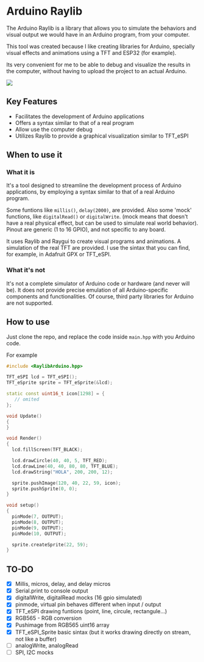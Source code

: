 # Arduino Raylib

The Arduino Raylib is a library that allows you to simulate the behaviors and visual output we would have in an Arduino program, from your computer.

This tool was created because I like creating libraries for Arduino, specially visual effects and animations using a TFT and ESP32 (for example).

Its very convenient for me to be able to debug and visualize the results in the computer, without having to upload the project to an actual Arduino.

![](https://github.com/luisllamasbinaburo/raylib_arduino/blob/master/screenshot.png)

## Key Features
- Facilitates the development of Arduino applications
- Offers a syntax similar to that of a real program
- Allow use the computer debug
- Utilizes Raylib to provide a graphical visualization similar to TFT_eSPI

## When to use it
### What it is

It's a tool designed to streamline the development process of Arduino applications, by employing a syntax similar to that of a real Arduino program.

Some funtions like `millis()`, `delay(2000)`, are provided. Also some 'mock' functions, like `digitalRead()` or `digitalWrite`. (mock means that doesn't have a real physical effect, but can be used to simulate real world behavior). Pinout are generic (1 to 16 GPIO), and not specific to any board.

It uses Raylib and Raygui to create visual programs and animations. A simulation of the real TFT are provided. I use the sintax that you can find, for example, in Adafruit GPX or TFT_eSPI.

### What it's not

It's not a complete simulator of Arduino code or hardware (and never will be). It does not provide precise emulation of all Arduino-specific components and functionalities. Of course, third party libraries for Arduino are not supported.

## How to use

Just clone the repo, and replace the code inside `main.hpp` with you Arduino code.

For example
```cpp
#include <RaylibArduino.hpp>

TFT_eSPI lcd = TFT_eSPI();
TFT_eSprite sprite = TFT_eSprite(&lcd);

static const uint16_t icon[1298] = {
   // omited
};

void Update()
{
}

void Render()
{
  lcd.fillScreen(TFT_BLACK);

  lcd.drawCircle(40, 40, 5, TFT_RED);
  lcd.drawLine(40, 40, 80, 80, TFT_BLUE);
  lcd.drawString("HOLA", 200, 200, 12);

  sprite.pushImage(120, 40, 22, 59, icon);
  sprite.pushSprite(0, 0);
}

void setup()
{
  pinMode(7, OUTPUT);
  pinMode(8, OUTPUT);
  pinMode(9, OUTPUT);
  pinMode(10, OUTPUT);

  sprite.createSprite(22, 59);
}
```

## TO-DO
- [x] Millis, micros, delay, and delay micros
- [x] Serial.print to console output
- [x] digitalWrite, digitalRead mocks (16 gpio simulated)
- [x] pinmode, virtual pin behaves different when input / output
- [x] TFT_eSPI drawing funtions (point, line, circule, rectangule...)
- [x] RGB565 - RGB conversion
- [x] Pushimage from RGB565 uint16 array 
- [x] TFT_eSPI_Sprite basic sintax (but it works drawing directly on stream, not like a buffer)
- [ ] analogWrite, analogRead
- [ ] SPI, I2C mocks
